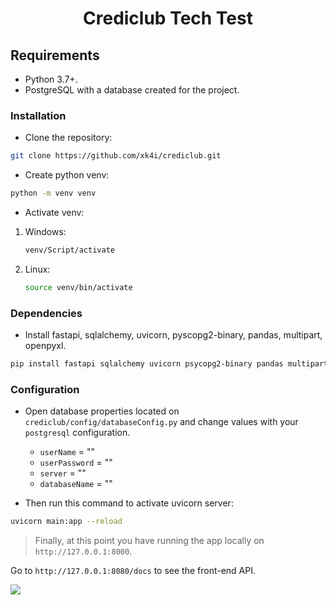 <div align="center">
    <h1>Crediclub Tech Test</h1>
</div> 

## Requirements
- Python 3.7+.
- PostgreSQL with a database created for the project.

### Installation
- Clone the repository:
```zsh
git clone https://github.com/xk4i/crediclub.git
```
- Create python venv:
```zsh
python -m venv venv
```
- Activate venv:
1. Windows:
    ```zsh
    venv/Script/activate
    ```
2. Linux:
    ```zsh
    source venv/bin/activate
    ```

### Dependencies
- Install fastapi, sqlalchemy, uvicorn, pyscopg2-binary, pandas, multipart, openpyxl.
```zsh
pip install fastapi sqlalchemy uvicorn psycopg2-binary pandas multipart openpyxl
```

### Configuration
- Open database properties located on `crediclub/config/databaseConfig.py` and change values with your `postgresql` configuration. 

    - `userName` = ""
    - `userPassword` = ""
    - `server` = ""
    - `databaseName` = ""

- Then run this command to activate uvicorn server:
```zsh
uvicorn main:app --reload
```

> Finally, at this point you have running the app locally on `http://127.0.0.1:8000`.

Go to `http://127.0.0.1:8080/docs` to see the front-end API.

![](https://github.com/xk4i/crediclub/blob/main/screenshots/preview.PNG?raw=true)











